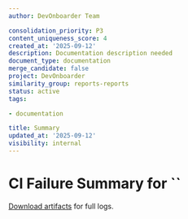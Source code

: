```yaml
---
author: DevOnboarder Team

consolidation_priority: P3
content_uniqueness_score: 4
created_at: '2025-09-12'
description: Documentation description needed
document_type: documentation
merge_candidate: false
project: DevOnboarder
similarity_group: reports-reports
status: active
tags:

- documentation

title: Summary
updated_at: '2025-09-12'
visibility: internal
---
```


# CI Failure Summary for ``

[Download artifacts](https://github.com//actions/runs/) for full logs.

